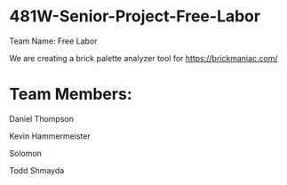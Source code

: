 # 481W-Senior-Project-Free-Labor

Team Name: Free Labor

We are creating a brick palette analyzer tool for https://brickmaniac.com/

# Team Members:

Daniel Thompson

Kevin Hammermeister

Solomon

Todd Shmayda
